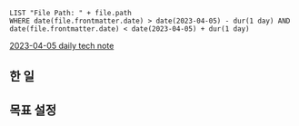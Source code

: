 ```dataview
LIST "File Path: " + file.path
WHERE date(file.frontmatter.date) > date(2023-04-05) - dur(1 day) AND date(file.frontmatter.date) < date(2023-04-05) + dur(1 day)
```

[2023-04-05 daily tech note](src/contents/topic/tech-review/T2023-04-05/T2023-04-05.md)

## 한 일

## 목표 설정
